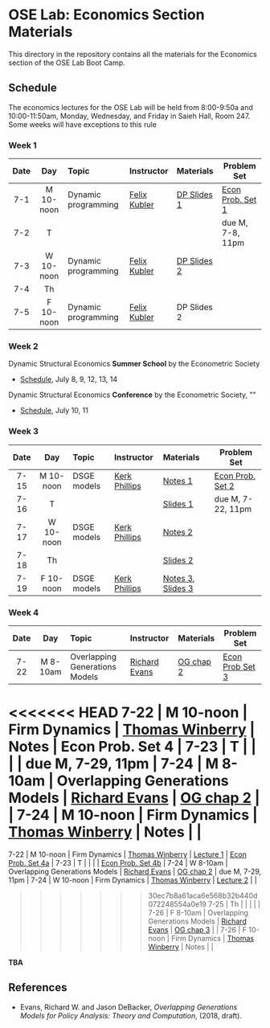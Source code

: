 # OSE Lab: Economics Section Materials

This directory in the repository contains all the materials for the Economics section of the OSE Lab Boot Camp.

## Schedule

The economics lectures for the OSE Lab will be held from 8:00-9:50a and 10:00-11:50am, Monday, Wednesday, and Friday in Saieh Hall, Room 247. Some weeks will have exceptions to this rule

### Week 1

| Date | Day | Topic | Instructor | Materials | Problem Set |
|:---:|:---:|:--- |:--- |:--- | --- |
7-1  | M 10-noon | Dynamic programming | [Felix Kubler](https://sites.google.com/site/fkubler/) | [DP Slides 1](https://github.com/OpenSourceEcon/BootCamp2019/blob/master/Econ/Wk1_DP/Slides/SLIDES1.pdf) | [Econ Prob. Set 1](https://github.com/OpenSourceEcon/BootCamp2019/blob/master/Econ/Wk1_DP/ProbSet/DynProgr_probset.pdf)  |
7-2  | T   |                     |                                                 |  | due M, 7-8, 11pm |
7-3  | W 10-noon | Dynamic programming | [Felix Kubler](https://sites.google.com/site/fkubler/) | [DP Slides 2](https://github.com/OpenSourceEcon/BootCamp2019/blob/master/Econ/Wk1_DP/Slides/SLIDES2.pdf) |     |
7-4  | Th  |                     |                                                 |  |     |
7-5  | F 10-noon | Dynamic programming | [Felix Kubler](https://sites.google.com/site/fkubler/) | DP Slides 2 |     |

### Week 2

Dynamic Structural Economics **Summer School** by the Econometric Society
* [Schedule](https://dseconf.org/dse2019course-program#), July 8, 9, 12, 13, 14

Dynamic Structural Economics **Conference** by the Econometric Society, ""
* [Schedule](https://editorialexpress.com/conference/DSE2019/program/DSE2019.html), July 10, 11

### Week 3

| Date | Day | Topic | Instructor | Materials | Problem Set |
|:---:|:---:|:--- |:--- |:--- | --- |
7-15  | M 10-noon | DSGE models | [Kerk Phillips](https://sites.google.com/site/kerkphillips/) | [Notes 1](https://github.com/OpenSourceEcon/BootCamp2019/blob/master/Econ/Wk3_DSGE/Readings/Chapter_DSGE.pdf)  | [Econ Prob. Set 2](https://github.com/OpenSourceEcon/BootCamp2019/blob/master/Econ/Wk3_DSGE/DSGE_probset.pdf)  |
7-16  | T   |  |  | [Slides 1](https://github.com/OpenSourceEcon/BootCamp2019/blob/master/Econ/Wk3_DSGE/Lectures/Lecture_DSGE.pdf) | due M, 7-22, 11pm |
7-17  | W 10-noon | DSGE models | [Kerk Phillips](https://sites.google.com/site/kerkphillips/) | [Notes 2](https://github.com/OpenSourceEcon/BootCamp2019/blob/master/Econ/Wk3_DSGE/Readings/Chapter_Linear.pdf) |    |
7-18  | Th  |  |  | [Slides 2](https://github.com/OpenSourceEcon/BootCamp2019/blob/master/Econ/Wk3_DSGE/Lectures/Lecture_Linear.pdf) |  |
7-19  | F  10-noon | DSGE models | [Kerk Phillips](https://sites.google.com/site/kerkphillips/) | [Notes 3](https://github.com/OpenSourceEcon/BootCamp2019/blob/master/Econ/Wk3_DSGE/Readings/Chapter_Perturb.pdf), [Slides 3](https://github.com/OpenSourceEcon/BootCamp2019/blob/master/Econ/Wk3_DSGE/Lectures/Lecture_Perturb.pdf) |     |

### Week 4

| Date | Day | Topic | Instructor | Materials | Problem Set |
|:---:|:---:|:--- |:--- |:--- | --- |
7-22  | M 8-10am | Overlapping Generations Models | [Richard Evans](https://sites.google.com/site/rickecon/) | [OG chap 2](https://github.com/OpenSourceEcon/BootCamp2019/blob/master/Econ/Wk4_OG/OGtext_ch02.pdf) | [Econ Prob Set 3](https://github.com/OpenSourceEcon/BootCamp2019/blob/master/Econ/Wk4_OG/OG_probset.pdf) |
<<<<<<< HEAD
7-22  | M 10-noon | Firm Dynamics | [Thomas Winberry](https://faculty.chicagobooth.edu/thomas.winberry/) | Notes | Econ Prob. Set 4 |
7-23  | T   |  |  |  | due M, 7-29, 11pm |
7-24  | M 8-10am | Overlapping Generations Models | [Richard Evans](https://sites.google.com/site/rickecon/) | [OG chap 2](https://github.com/OpenSourceEcon/BootCamp2019/blob/master/Econ/Wk4_OG/OGtext_ch02.pdf) |  |
7-24  | M 10-noon | Firm Dynamics | [Thomas Winberry](https://faculty.chicagobooth.edu/thomas.winberry/) | Notes |  |
=======
7-22  | M 10-noon | Firm Dynamics | [Thomas Winberry](https://faculty.chicagobooth.edu/thomas.winberry/) | [Lecture 1](https://github.com/OpenSourceEcon/BootCamp2019/blob/master/Econ/Wk4_FirmDyn/winberry_lecture_1.pdf) | [Econ Prob. Set 4a](https://github.com/OpenSourceEcon/BootCamp2019/blob/master/Econ/Wk4_FirmDyn/winberry_exercise_dynare.pdf) |
7-23  | T   |  |  |  | [Econ Prob. Set 4b](https://github.com/OpenSourceEcon/BootCamp2019/blob/master/Econ/Wk4_FirmDyn/winberry_exercise.pdf) |
7-24  | W 8-10am | Overlapping Generations Models | [Richard Evans](https://sites.google.com/site/rickecon/) | [OG chap 2](https://github.com/OpenSourceEcon/BootCamp2019/blob/master/Econ/Wk4_OG/OGtext_ch02.pdf) | due M, 7-29, 11pm |
7-24  | W 10-noon | Firm Dynamics | [Thomas Winberry](https://faculty.chicagobooth.edu/thomas.winberry/) | [Lecture 2](https://github.com/OpenSourceEcon/BootCamp2019/blob/master/Econ/Wk4_FirmDyn/winberry_lecture_2.pdf) |  |
>>>>>>> 30ec7b8a61aca6e568b32b440d072248554a0e19
7-25  | Th  |  |  |  |  |
7-26  | F 8-10am | Overlapping Generations Models | [Richard Evans](https://sites.google.com/site/rickecon/) | [OG chap 3](https://github.com/OpenSourceEcon/BootCamp2019/blob/master/Econ/Wk4_OG/OGtext_ch03.pdf) |  |
7-26  | F 10-noon | Firm Dynamics | [Thomas Winberry](https://faculty.chicagobooth.edu/thomas.winberry/) | Notes |  |

**TBA**

<!--| Date | Day | Topic | Instructor | Materials | Problem Set |
|:---:|:---:|:--- |:--- |:--- | --- |
6-25  | M   | Stochastic processes | [John Stachurski](http://johnstachurski.net/) | [Notes and](https://github.com/OpenSourceMacro/BootCamp2018/tree/master/Econ/Wk2_Dynamics) | [Econ Prob. Set 2](https://github.com/OpenSourceMacro/BootCamp2018/blob/master/Econ/Wk2_Dynamics/homework/Dyn_probset.pdf) |
6-26  | T   |                      |   | [Notebooks](https://github.com/OpenSourceMacro/BootCamp2018/tree/master/Econ/Wk2_Dynamics) | due M, 7-2, 11pm |
6-27  | W   | Ergodicity           | [John Stachurski](http://johnstachurski.net/) |  |  |
6-28  | Th  |                      |                      |    |     |
6-29  | F   | Stationarity         | [John Stachurski](http://johnstachurski.net/) |  |  |

### Week 3

| Date | Day | Topic | Instructor | Materials | Problem Set |
|:---:|:---:|:--- |:--- |:--- | --- |
7-2  | M   | Overlapping generations model | [Richard Evans](https://sites.google.com/site/rickecon/) | [ED (2018, Ch. 2)](https://github.com/OpenSourceMacro/BootCamp2018/blob/master/Econ/Wk3_OG/OGtext_ch02.pdf) | [Econ Prob. Set 3](https://github.com/OpenSourceMacro/BootCamp2018/blob/master/Econ/Wk3_OG/OG_probset.pdf) |
7-3  | T   |                     |                                |   | due M, 7-9, 11pm |
7-4  | W   | NO CLASSES: HOLIDAY | NO CLASSES: HOLIDAY            | NO CLASSES: HOLIDAY |     |
7-5  | Th  |                     |                                |   |     |
7-6  | F   | Overlapping generations model | [Richard Evans](https://sites.google.com/site/rickecon/) | [ED (2018, Ch. 2)](https://github.com/OpenSourceMacro/BootCamp2018/blob/master/Econ/Wk3_OG/OGtext_ch02.pdf) |   |

### Week 4

| Date | Day | Topic | Instructor | Materials | Problem Set |
|:---:|:---:|:--- |:--- |:--- | --- |
7-9   | M   | DSGE | [Chase Coleman](http://www.chasegcoleman.com/) | [DSGE notes](https://github.com/OpenSourceMacro/BootCamp2018/blob/master/Econ/Wk4_DSGE/Notes/Chapter_DSGE.pdf) | [Econ Prob. Set 4](https://github.com/OpenSourceMacro/BootCamp2018/blob/master/Econ/Wk4_DSGE/DSGE_probset.pdf) |
7-10  | T   |     |   |     |  due M, 7-16, 11pm |
7-11  | W   | DSGE: Linear approx. | [Chase Coleman](http://www.chasegcoleman.com/) | [Linear notes](https://github.com/OpenSourceMacro/BootCamp2018/blob/master/Econ/Wk4_DSGE/Notes/Chapter_Linear.pdf) |   |
7-12  | Th  |                  |                            |            |     |
7-13  | F   | DSGE: Perturbation  | [Chase Coleman](http://www.chasegcoleman.com/) | [Perturb. notes](https://github.com/OpenSourceMacro/BootCamp2018/blob/master/Econ/Wk4_DSGE/Notes/Chapter_Perturb.pdf) |     |

### Week 5

| Date | Day | Topic | Instructor | Materials | Problem Set |
|:---:|:---:|:--- |:--- |:--- | --- |
7-16  | M   | Structural estimation: MLE | [Richard Evans](https://sites.google.com/site/rickecon/) | [MLE notebook](https://github.com/OpenSourceMacro/BootCamp2018/blob/master/Econ/Wk5_StrEst/MLE/MLest.ipynb) | [Econ Prob. Set 5](https://github.com/OpenSourceMacro/BootCamp2018/blob/master/Econ/Wk5_StrEst/StrEst_probset.pdf) |
7-17  | T   |                     |                            |  | due M, 7-23, 11pm |
7-18  | W   | Structural estimation: GMM | [Richard Evans](https://sites.google.com/site/rickecon/) | [GMM notebook](https://github.com/OpenSourceMacro/BootCamp2018/blob/master/Econ/Wk5_StrEst/GMM/GMMest.ipynb) |  |
7-19  | Th  |               |             |  |     |
7-20  | F   | Structural estimation: SMM | [Richard Evans](https://sites.google.com/site/rickecon/) | [SMM notebook](https://github.com/OpenSourceMacro/BootCamp2018/blob/master/Econ/Wk5_StrEst/SMM/SMMest.ipynb) |  |

### Week 6

| Date | Day | Topic | Instructor | Materials | Problem Set |
|:---:|:---:|:--- |:--- |:--- | --- |
7-23 | M  | Asset pricing | [Scott Condie](https://economics.byu.edu/Pages/Faculty%20Pages/Scott-S.-Condie%2c-PhD.aspx) |  | Econ Prob. Set 6 |
7-24 | T  |                        |               |  | due M, 7-30, 11pm |
7-25 | W  | Asset pricing | [Scott Condie](https://economics.byu.edu/Pages/Faculty%20Pages/Scott-S.-Condie%2c-PhD.aspx) |  |     |
7-26  | Th |                        |               |  |     |
7-27  | F  | Asset pricing | [Scott Condie](https://economics.byu.edu/Pages/Faculty%20Pages/Scott-S.-Condie%2c-PhD.aspx) |  |  |

### Week 7

| Date | Day | Topic | Instructor | Materials | Problem Set |
|:---:|:---:|:--- |:--- |:--- | --- |
7-30 | M  | Heterogeneous agent models | [Christopher Carrol](http://econ.jhu.edu/directory/christopher-carroll/) | [Notes](https://github.com/econ-ark/TITLARK/blob/master/Courses/Lectures-04/HA-Macro-OSM/syllabus/syllabus.pdf) | Econ Prob. Set 7 |
7-31 | T  |              |                            |             | due Th, 8-2, 6pm |
8-1  | W  | Heterogeneous agent models | [Christopher Carrol](http://econ.jhu.edu/directory/christopher-carroll/) |  |  |
8-2  | Th | Heterogeneous agent models | [Matthew White](https://lerner.udel.edu/faculty-staff-directory/matthew-n-white/) |  |  |
8-3  | F  | Conclusion: Hwk due |  |  |  | -->

## References

* Evans, Richard W. and Jason DeBacker, *Overlapping Generations Models for Policy Analysis: Theory and Computation*, (2018, draft).

